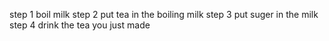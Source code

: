step 1 boil milk
step 2 put tea in the boiling milk
step 3 put suger in the milk
step 4 drink the tea you just made